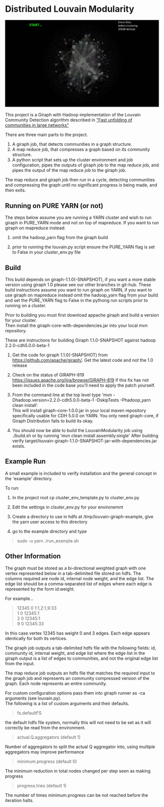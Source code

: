 Distributed Louvain Modularity
==============================

![Louvain in Action](docs/images/animated.gif)

This project is a Giraph with Hadoop implementation of the Louvain Community Detection algorithm described in ["Fast unfolding of communities in large networks"](http://arxiv.org/pdf/0803.0476.pdf)

There are three main parts to the project.

1. A giraph job, that detects communities in a graph structure.
2. A map reduce job, that compresses a graph based on its community structure.
3. A python script that sets up the cluster environment and job configuration, pipes the outputs of giraph job to the map reduce job, and pipes the output of the map reduce job to the giraph job.

The map reduce and giraph job then run in a cycle, detecting communities and compressing the graph until no significant progress is being made, and then exits.

Running on PURE YARN (or not)
-----
The steps below assume you are running a YARN cluster and wish to run giraph in PURE_YARN mode and not on top of mapreduce.
If you want to run giraph on mapreduce instead:

1.  omit the hadoop_yarn flag from the giraph build

2.  prior to running the louvain.py script ensure the PURE_YARN flag is set to False in your cluster_env.py file


Build
-----
This build depends on giraph-1.1.0(-SNAPSHOT), if you want a more stable version using giraph 1.0 please see our other
branches in git-hub.  These build instructions assume you want to run giraph on YARN, if you want to use giraph on mapreduce instead 
omit the hadoop_yarn flag from your build and set the PURE_YARN flag to False in the pythong run scripts prior to running on a cluster.

Prior to building you must first download appache giraph and build a version for your cluster.  
Then install the giraph-core-with-dependencies.jar into your local mvn repository.

These are instructions for building Giraph 1.1.0-SNAPSHOT against hadoop 2.2.0-cdh5.0.0-beta-1 

1. Get the code for giraph 1.1.0(-SNAPSHOT) from https://github.com/apache/giraph/.  Get the latest code and not the 1.0 release

2. Check on the status of GIRAPH-819  https://issues.apache.org/jira/browse/GIRAPH-819  if this fix has not been included in the code base
   you'll need to apply the patch yourself.


3. From the command line at the top level type 'mvn -Dhadoop.version=2.2.0-cdh5.0.0-beta-1 -DskipTests -Phadoop_yarn clean install'.  
   This will install giraph-core-1.0.0.jar in your local maven repository specifically usable for CDH 5.0.0 on YARN.  You only need
   giraph-core, if Giraph Distribution fails to build its okay.

4. You should now be able to build the LouvainModularity job using ./build.sh or by running 'mvn clean install  assembly:single'
   After building verify target/louvain-giraph-1.1.0-SNAPSHOT-jar-with-dependencies.jar exists.  

Example Run
-----------

A small example is included to verify installation and the general concept in the 'example' directory.

To run:

1. In the project root cp cluster_env_template.py to cluster_env.py

2. Edit the settings in clsuter_env.py for your environemnt

3. Create a directory to use in hdfs at /tmp/louvain-giraph-example,  give the yarn user access to this directory

4. go to the example directory and type

> sudo -u yarn ./run_example.sh

Other Information
-----------------

The graph must be stored as a bi-directional weighted graph with one vertex represented below in a 
tab-delimited file stored on hdfs.  The columns required are node id, internal node weight, and the edge 
list.  The edge list should be a comma-separated list of edges where each edge is represented by the form id:weight.  

For example...

> 12345	0	1:1,2:1,9:33<br>
1	0	12345:1<br>
2	0	12345:1<br>
9	0	12345:33<br>

In this case vertex 12345 has weight 0 and 3 edges.  Each edge appears identically for both its vertices.


The giraph job outputs a tab-delimited hdfs file with the following fields: id, community id, internal weight, and
edge list where the edge list in the giraph output is a list of edges to communities, and not the original edge 
list from the input.

The map reduce job outputs an hdfs file that matches the required input to the giraph job and represents an community compressed version of the graph.  Each node represents an entire community. 

For custom configuration options pass them into giraph runner as -ca arguments (see louvain.py).  
The following is a list of custom arguments and their defaults.


> fs.defaultFS	
  
  the default hdfs file system, normally this will not need to be set as it will correctly be read from the environment.

> actual.Q.aggregators (default 1)
  
  Number of aggregators to split the actual Q aggregator into, using multiple aggregators may improve performance 

> minimum.progress	(default 0)
  
  The minimum reduction in total nodes changed per step seen as making progress

> progress.tries	(default 1)
	
  The number of times minimum.progress can be not reached before the iteration halts.
